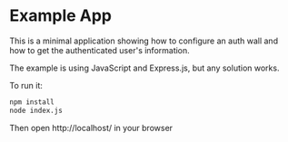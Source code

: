 # Example App

This is a minimal application showing how to configure an auth wall and
how to get the authenticated user's information.

The example is using JavaScript and Express.js, but any solution works.

To run it:

```bash
npm install
node index.js
```

Then open http://localhost/ in your browser
